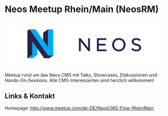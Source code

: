# Neos Meetup Rhein/Main (NeosRM)
![Neos Meetup Rhein/Main](./neosrm.logo.png)


Meetup rund um das Neos CMS mit Talks, Showcases, Diskussionen und Hands-On-Sessions.
Alle CMS-Interessierten sind herzlich willkommen!


## Links &amp; Kontakt

Homepage: <http://www.meetup.com/de-DE/NeosCMS-Flow-RheinMain>










